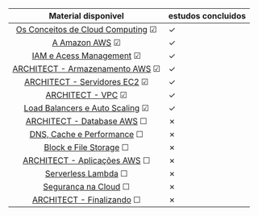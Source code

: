 |                                 Material disponivel                                 | estudos concluidos |
|:-----------------------------------------------------------------------------------:|--------------------|
| [Os Conceitos de Cloud Computing](./assuntos/conceitos_cloud_computing.md) &#x2611; | &check;            |
|                 [A Amazon AWS](./assuntos/amazon_aws.md)   &#x2611;                 | &check;            |
|                [IAM e Acess Management](./assuntos/iam.md)  &#x2611;                | &check;            |
|             [ARCHITECT - Armazenamento AWS](./assuntos/s3.md)  &#x2611;             | &check;            |
|              [ARCHITECT - Servidores EC2](./assuntos/ec2.md)  &#x2611;              | &check;            |
|                   [ARCHITECT - VPC](./assuntos/vpc.md)  &#x2611;                    | &check;            |
| [Load Balancers e Auto Scaling](./assuntos/auto_scaling_load_balancers.md) &#x2611; | &check;            |
|            [ARCHITECT - Database AWS](./assuntos/database.md)  &#x2610;             | &cross;            |
|      [DNS, Cache e Performance](./assuntos/dns_cache_performance.md)  &#x2610;      | &cross;            |
|         [Block e File Storage](./assuntos/block_file_storage.md)  &#x2610;          | &cross;            |
|        [ARCHITECT - Aplicações AWS](./assuntos/aplicacoes_aws.md)  &#x2610;         | &cross;            |
|                 [Serverless Lambda](./assuntos/lambda.md)  &#x2610;                 | &cross;            |
|          [Segurança na Cloud](./assuntos/seguranca_na_cloud.md)  &#x2610;           | &cross;            |
|           [ARCHITECT - Finalizando](./assuntos/finalizando.md)  &#x2610;            | &cross;            |
